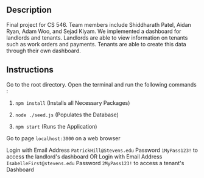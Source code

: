 ## Description

Final project for CS 546. Team members include Shiddharath Patel, Aidan Ryan, Adam Woo, and Sejad Kiyam. We implemented a dashboard for landlords and tenants. Landlords are able to view information on tenants such as work orders and payments. Tenants are able to create this data through their own dashboard. 

## Instructions

Go to the root directory. Open the terminal and run the following commands :

1) `npm install`
(Installs all Necessary Packages)

2) `node ./seed.js`
(Populates the Database)

3) `npm start`
(Runs the Application)

Go to page `localhost:3000` on a web browser

Login with Email Address `PatrickHill@Stevens.edu` Password `1MyPass123!` to access the landlord's dashboard
OR
Login with Email Address `IsabelleFirst@stevens.edu` Password `2MyPass123!` to access a tenant's Dashboard
